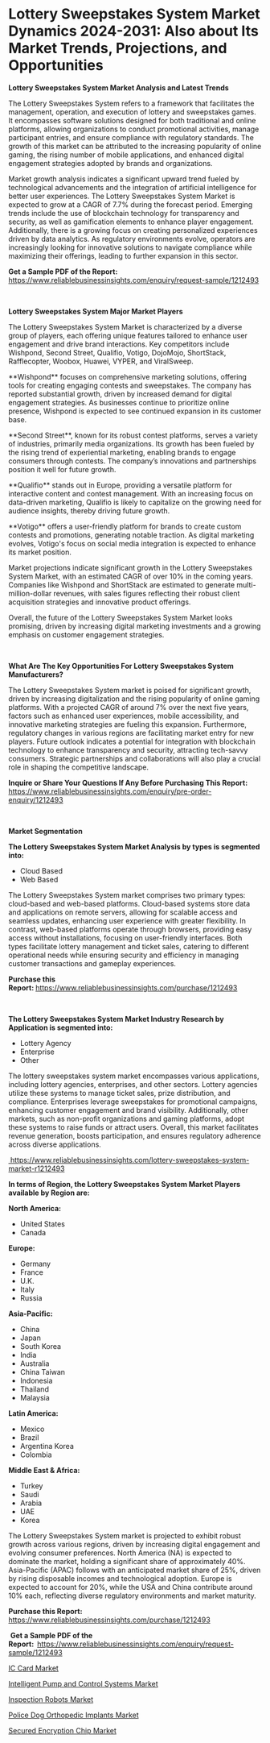 <p><h1>Lottery Sweepstakes System Market Dynamics 2024-2031: Also about Its Market Trends, Projections, and Opportunities</h1></p><p><strong>Lottery Sweepstakes System Market Analysis and Latest Trends</strong></p>
<p><p>The Lottery Sweepstakes System refers to a framework that facilitates the management, operation, and execution of lottery and sweepstakes games. It encompasses software solutions designed for both traditional and online platforms, allowing organizations to conduct promotional activities, manage participant entries, and ensure compliance with regulatory standards. The growth of this market can be attributed to the increasing popularity of online gaming, the rising number of mobile applications, and enhanced digital engagement strategies adopted by brands and organizations.</p><p>Market growth analysis indicates a significant upward trend fueled by technological advancements and the integration of artificial intelligence for better user experiences. The Lottery Sweepstakes System Market is expected to grow at a CAGR of 7.7% during the forecast period. Emerging trends include the use of blockchain technology for transparency and security, as well as gamification elements to enhance player engagement. Additionally, there is a growing focus on creating personalized experiences driven by data analytics. As regulatory environments evolve, operators are increasingly looking for innovative solutions to navigate compliance while maximizing their offerings, leading to further expansion in this sector.</p></p>
<p><strong>Get a Sample PDF of the Report:&nbsp;</strong> <a href="https://www.reliablebusinessinsights.com/enquiry/request-sample/1212493?utm_campaign=60&utm_medium=2&utm_source=Github&utm_content=ia&utm_term=06102024&utm_id=lottery-sweepstakes-system">https://www.reliablebusinessinsights.com/enquiry/request-sample/1212493</a></p>
<p>&nbsp;</p>
<p><strong>Lottery Sweepstakes System Major Market Players</strong></p>
<p><p>The Lottery Sweepstakes System Market is characterized by a diverse group of players, each offering unique features tailored to enhance user engagement and drive brand interactions. Key competitors include Wishpond, Second Street, Qualifio, Votigo, DojoMojo, ShortStack, Rafflecopter, Woobox, Huawei, VYPER, and ViralSweep.</p><p>**Wishpond** focuses on comprehensive marketing solutions, offering tools for creating engaging contests and sweepstakes. The company has reported substantial growth, driven by increased demand for digital engagement strategies. As businesses continue to prioritize online presence, Wishpond is expected to see continued expansion in its customer base.</p><p>**Second Street**, known for its robust contest platforms, serves a variety of industries, primarily media organizations. Its growth has been fueled by the rising trend of experiential marketing, enabling brands to engage consumers through contests. The company’s innovations and partnerships position it well for future growth.</p><p>**Qualifio** stands out in Europe, providing a versatile platform for interactive content and contest management. With an increasing focus on data-driven marketing, Qualifio is likely to capitalize on the growing need for audience insights, thereby driving future growth.</p><p>**Votigo** offers a user-friendly platform for brands to create custom contests and promotions, generating notable traction. As digital marketing evolves, Votigo's focus on social media integration is expected to enhance its market position.</p><p>Market projections indicate significant growth in the Lottery Sweepstakes System Market, with an estimated CAGR of over 10% in the coming years. Companies like Wishpond and ShortStack are estimated to generate multi-million-dollar revenues, with sales figures reflecting their robust client acquisition strategies and innovative product offerings.</p><p>Overall, the future of the Lottery Sweepstakes System Market looks promising, driven by increasing digital marketing investments and a growing emphasis on customer engagement strategies.</p></p>
<p>&nbsp;</p>
<p><strong>What Are The Key Opportunities For Lottery Sweepstakes System Manufacturers?</strong></p>
<p><p>The Lottery Sweepstakes System market is poised for significant growth, driven by increasing digitalization and the rising popularity of online gaming platforms. With a projected CAGR of around 7% over the next five years, factors such as enhanced user experiences, mobile accessibility, and innovative marketing strategies are fueling this expansion. Furthermore, regulatory changes in various regions are facilitating market entry for new players. Future outlook indicates a potential for integration with blockchain technology to enhance transparency and security, attracting tech-savvy consumers. Strategic partnerships and collaborations will also play a crucial role in shaping the competitive landscape.</p></p>
<p><strong>Inquire or Share Your Questions If Any Before Purchasing This Report:</strong> <a href="https://www.reliablebusinessinsights.com/enquiry/pre-order-enquiry/1212493?utm_campaign=60&utm_medium=2&utm_source=Github&utm_content=ia&utm_term=06102024&utm_id=lottery-sweepstakes-system">https://www.reliablebusinessinsights.com/enquiry/pre-order-enquiry/1212493</a></p>
<p>&nbsp;</p>
<p><strong>Market Segmentation</strong></p>
<p><strong>The Lottery Sweepstakes System Market Analysis by types is segmented into:</strong></p>
<p><ul><li>Cloud Based</li><li>Web Based</li></ul></p>
<p><p>The Lottery Sweepstakes System market comprises two primary types: cloud-based and web-based platforms. Cloud-based systems store data and applications on remote servers, allowing for scalable access and seamless updates, enhancing user experience with greater flexibility. In contrast, web-based platforms operate through browsers, providing easy access without installations, focusing on user-friendly interfaces. Both types facilitate lottery management and ticket sales, catering to different operational needs while ensuring security and efficiency in managing customer transactions and gameplay experiences.</p></p>
<p><strong>Purchase this Report:&nbsp;</strong><a href="https://www.reliablebusinessinsights.com/purchase/1212493?utm_campaign=60&utm_medium=2&utm_source=Github&utm_content=ia&utm_term=06102024&utm_id=lottery-sweepstakes-system">https://www.reliablebusinessinsights.com/purchase/1212493</a></p>
<p>&nbsp;</p>
<p><strong>The Lottery Sweepstakes System Market Industry Research by Application is segmented into:</strong></p>
<p><ul><li>Lottery Agency</li><li>Enterprise</li><li>Other</li></ul></p>
<p><p>The lottery sweepstakes system market encompasses various applications, including lottery agencies, enterprises, and other sectors. Lottery agencies utilize these systems to manage ticket sales, prize distribution, and compliance. Enterprises leverage sweepstakes for promotional campaigns, enhancing customer engagement and brand visibility. Additionally, other markets, such as non-profit organizations and gaming platforms, adopt these systems to raise funds or attract users. Overall, this market facilitates revenue generation, boosts participation, and ensures regulatory adherence across diverse applications.</p></p>
<p><a href="https://www.reliablebusinessinsights.com/lottery-sweepstakes-system-market-r1212493?utm_campaign=60&utm_medium=2&utm_source=Github&utm_content=ia&utm_term=06102024&utm_id=lottery-sweepstakes-system">&nbsp;https://www.reliablebusinessinsights.com/lottery-sweepstakes-system-market-r1212493</a></p>
<p><strong>In terms of Region, the Lottery Sweepstakes System Market Players available by Region are:</strong></p>
<p>
    <p> <strong> North America: </strong>
        <ul>
            <li>United States</li>
            <li>Canada</li>
        </ul>
        </p> 
    <p> <strong> Europe: </strong>
        <ul>
            <li>Germany</li>
            <li>France</li>
            <li>U.K.</li>
            <li>Italy</li>
            <li>Russia</li>
        </ul>
        </p> 
    <p> <strong> Asia-Pacific: </strong>
        <ul>
            <li>China</li>
            <li>Japan</li>
            <li>South Korea</li>
            <li>India</li>
            <li>Australia</li>
            <li>China Taiwan</li>
            <li>Indonesia</li>
            <li>Thailand</li>
            <li>Malaysia</li>
        </ul>
        </p> 
    <p> <strong> Latin America: </strong>
        <ul>
            <li>Mexico</li>
            <li>Brazil</li>
            <li>Argentina Korea</li>
            <li>Colombia</li>
        </ul>
        </p> 
    <p> <strong> Middle East & Africa: </strong>
        <ul>
            <li>Turkey</li>
            <li>Saudi</li>
            <li>Arabia</li>
            <li>UAE</li>
            <li>Korea</li>
        </ul>
    </p>
    </p>
<p><p>The Lottery Sweepstakes System market is projected to exhibit robust growth across various regions, driven by increasing digital engagement and evolving consumer preferences. North America (NA) is expected to dominate the market, holding a significant share of approximately 40%. Asia-Pacific (APAC) follows with an anticipated market share of 25%, driven by rising disposable incomes and technological adoption. Europe is expected to account for 20%, while the USA and China contribute around 10% each, reflecting diverse regulatory environments and market maturity.</p></p>
<p><strong>Purchase this Report: </strong><a href="https://www.reliablebusinessinsights.com/purchase/1212493?utm_campaign=60&utm_medium=2&utm_source=Github&utm_content=ia&utm_term=06102024&utm_id=lottery-sweepstakes-system">https://www.reliablebusinessinsights.com/purchase/1212493</a></p>
<p>&nbsp;<strong>Get a Sample PDF of the Report:&nbsp;&nbsp;</strong><a href="https://www.reliablebusinessinsights.com/enquiry/request-sample/1212493?utm_campaign=60&utm_medium=2&utm_source=Github&utm_content=ia&utm_term=06102024&utm_id=lottery-sweepstakes-system">https://www.reliablebusinessinsights.com/enquiry/request-sample/1212493</a></p>
<p><strong></strong></p>
<p><p><a href="https://issuu.com/reportprime-2/docs/ic-card-market-size-2030.pptx_9493ae4bd53042?utm_campaign=60&utm_medium=2&utm_source=Github&utm_content=ia&utm_term=06102024&utm_id=lottery-sweepstakes-system">IC Card Market</a></p><p><a href="https://www.linkedin.com/pulse/exploring-intelligent-pump-control-systems-market-strategic-bd3vf?utm_campaign=60&utm_medium=2&utm_source=Github&utm_content=ia&utm_term=06102024&utm_id=lottery-sweepstakes-system">Intelligent Pump and Control Systems Market</a></p><p><a href="https://www.linkedin.com/pulse/global-inspection-robots-market-analysis-trends-forecasts-growth-dkyif?utm_campaign=60&utm_medium=2&utm_source=Github&utm_content=ia&utm_term=06102024&utm_id=lottery-sweepstakes-system">Inspection Robots Market</a></p><p><a href="https://github.com/gailasejs/Market-Research-Report-List-1/blob/main/police-dog-orthopedic-implants-market.md?utm_campaign=60&utm_medium=2&utm_source=Github&utm_content=ia&utm_term=06102024&utm_id=lottery-sweepstakes-system">Police Dog Orthopedic Implants Market</a></p><p><a href="https://issuu.com/reportprime-2/docs/secured-encryption-chip-market-size_6b829838d3b392?utm_campaign=60&utm_medium=2&utm_source=Github&utm_content=ia&utm_term=06102024&utm_id=lottery-sweepstakes-system">Secured Encryption Chip Market</a></p></p>